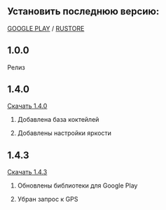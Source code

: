 ## Установить последнюю версию: 

[GOOGLE PLAY](https://play.google.com/store/apps/details?id=ru.avtonalivator.avtonalivator)
 / 
[RUSTORE](https://www.rustore.ru/catalog/app/ru.avtonalivator.avtonalivator)

## 1.0.0
Релиз

## 1.4.0 
[Скачать 1.4.0](./1.4.0.apk.zip)

1. Добавлена база коктейлей

2. Добавлены настройки яркости

## 1.4.3
[Скачать 1.4.3](./1.4.3.apk.zip)

1. Обновлены библиотеки для Google Play

2. Убран запрос к GPS